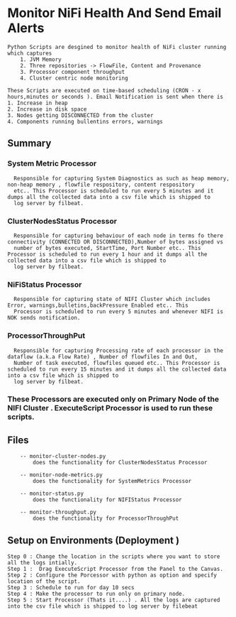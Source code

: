 # Monitor NiFi Health And Send Email Alerts

    Python Scripts are desgined to monitor health of NiFi cluster running which captures 
        1. JVM Memory
        2. Three repositories -> FlowFile, Content and Provenance
        3. Processor component throughput
        4. Cluster centric node monitoring
    
    These Scripts are executed on time-based scheduling (CRON - x hours,minutes or seconds ). Email Notification is sent when there is
    1. Increase in heap
    2. Increase in disk space
    3. Nodes getting DISCONNECTED from the cluster
    4. Components running bullentins errors, warnings
    
## Summary

###   System Metric Processor
  
      Responsible for capturing System Diagnostics as such as heap memory, non-heap memory , flowfile respository, content respository
      etc.. This Processor is scheduled to run every 5 minutes and it dumps all the collected data into a csv file which is shipped to 
      log server by filbeat.
      
###   ClusterNodesStatus Processor
  
      Responsible for capturing behaviour of each node in terms fo there connectivity (CONNECTED OR DISCONNECTED),Number of bytes assigned vs 
      number of bytes executed, StartTime, Port Number etc.. This Processor is scheduled to run every 1 hour and it dumps all the collected data into a csv file which is shipped to 
      log server by filbeat.
      

###   NiFiStatus Processor
  
      Responsible for capturing state of NIFI Cluster which includes Error, warnings,bulletins,backPressure Enabled etc.. This 
      Processor is scheduled to run every 5 minutes and whenever NIFI is NOK sends notification.
      
###   ProcessorThroughPut
  
      Responsible for capturing Processing rate of each processor in the dataflow (a.k.a Flow Rate) , Number of flowfiles In and Out,
      Number of task executed, flowfiles queued etc.. This Processor is scheduled to run every 15 minutes and it dumps all the collected data into a csv file which is shipped to 
      log server by filbeat.
  
### These Processors are executed only on Primary Node of the NIFI Cluster . ExecuteScript Processor is used to run these scripts.

## Files
        -- monitor-cluster-nodes.py
            does the functionality for ClusterNodesStatus Processor
	           
        -- monitor-node-metrics.py
            does the functionality for SystemMetrics Processor
	    
        -- monitor-status.py
            does the functionality for NIFIStatus Processor

        -- monitor-throughput.py
            does the functionality for ProcessorThroughPut 
	        
	        
## Setup on Environments (Deployment )
  
    Step 0 : Change the location in the scripts where you want to store all the logs intially.
    Step 1 :  Drag ExecuteScript Processor from the Panel to the Canvas.
    Step 2 : Configure the Porcessor with python as option and specify location of the script.
    Step 3 : Schedule to run for day 10 secs 
    Step 4 : Make the processor to run only on primary node.
    Step 5 : Start Processor (Thats it....) . All the logs are captured into the csv file which is shipped to log server by filebeat

